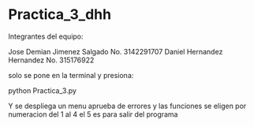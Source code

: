 # Practica_3_dhh

Integrantes del equipo:

Jose Demian Jimenez Salgado No. 3142291707
Daniel Hernandez Hernandez No. 315176922


solo se pone en la terminal y presiona:


python Practica_3.py

Y se despliega un menu aprueba de errores 
y las funciones se eligen por numeracion del 1 al 4 
el 5 es para salir del programa


